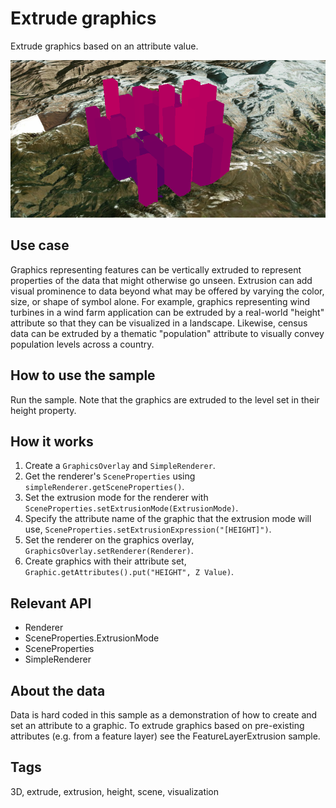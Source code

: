 # Extrude graphics

Extrude graphics based on an attribute value.

![Image of extruded graphics](ExtrudeGraphics.png)

## Use case

Graphics representing features can be vertically extruded to represent properties of the data that might otherwise go unseen. Extrusion can add visual prominence to data beyond what may be offered by varying the color, size, or shape of symbol alone. For example, graphics representing wind turbines in a wind farm application can be extruded by a real-world "height" attribute so that they can be visualized in a landscape. Likewise, census data can be extruded by a thematic "population" attribute to visually convey population levels across a country.

## How to use the sample

Run the sample. Note that the graphics are extruded to the level set in their height property.

## How it works

1. Create a `GraphicsOverlay` and `SimpleRenderer`.
2. Get the renderer's `SceneProperties` using `simpleRenderer.getSceneProperties()`.
3. Set the extrusion mode for the renderer with `SceneProperties.setExtrusionMode(ExtrusionMode)`.
4. Specify the attribute name of the graphic that the extrusion mode will use, `SceneProperties.setExtrusionExpression("[HEIGHT]")`.
5. Set the renderer on the graphics overlay, `GraphicsOverlay.setRenderer(Renderer)`.
6. Create graphics with their attribute set, `Graphic.getAttributes().put("HEIGHT", Z Value)`.

## Relevant API

* Renderer
* SceneProperties.ExtrusionMode
* SceneProperties
* SimpleRenderer

## About the data

Data is hard coded in this sample as a demonstration of how to create and set an attribute to a graphic. To extrude graphics based on pre-existing attributes (e.g. from a feature layer) see the FeatureLayerExtrusion sample.

## Tags

3D, extrude, extrusion, height, scene, visualization
